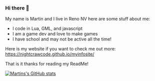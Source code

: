 ### Hi there 👋

My name is Martin and I live in Reno NV here are some stuff about me:

- I code in Lua, GML, and javascript
- I am a game dev and love to make games
- I have school and may not be active all the time!

Here is my website if you want to check me out more: https://nightcrawcode.github.io/myinfosite/

That is it thanks for reading my ReadMe!

[![Martins's GitHub stats](https://github-readme-stats.vercel.app/api?username=nightcrawcode)](https://github.com/anuraghazra/github-readme-stats)
